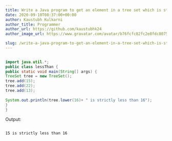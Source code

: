```yaml
---
title: Write a Java program to get an element in a tree set which is strictly less than the given element
date: 2020-09-10T08:37:00+00:00
author: Kaustubh Kulkarni
author_title: Programmer
author_url: https://github.com/kaustubhk24
author_image_url: https://www.gravatar.com/avatar/b76fcfc82fc2e8fdc8075636f1735f61?s=200

slug: /write-a-java-program-to-get-an-element-in-a-tree-set-which-is-strictly-less-than-the-given-element/
---
```


```java title="lessThan.java" 
  
import java.util.*;  
public class lessThan {  
public static void main(String[] args) {  
TreeSet tree = new TreeSet();  
tree.add(15);  
tree.add(22);  
tree.add(13);  
  
System.out.println(tree.lower(16)+ " is strictly less than 16");  
}  
}  

```


Output: 


```
  
15 is strictly less than 16  

```
